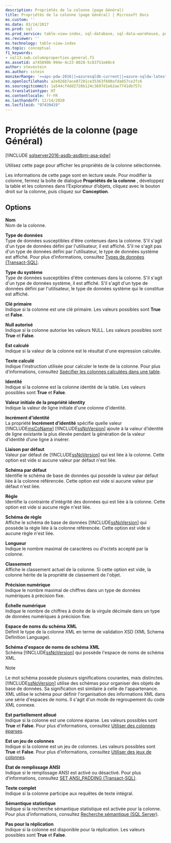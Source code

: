 ```yaml
---
description: Propriétés de la colonne (page Général)
title: Propriétés de la colonne (page Général) | Microsoft Docs
ms.custom: ''
ms.date: 03/14/2017
ms.prod: sql
ms.prod_service: table-view-index, sql-database, sql-data-warehouse, pdw
ms.reviewer: ''
ms.technology: table-view-index
ms.topic: conceptual
f1_keywords:
- sql13.swb.columnproperties.general.f1
ms.assetid: a745890b-994e-4c23-8028-5c83751e60c4
author: stevestein
ms.author: sstein
monikerRange: '>=aps-pdw-2016||=azuresqldb-current||=azure-sqldw-latest||>=sql-server-2016||>=sql-server-linux-2017||=azuresqldb-mi-current'
ms.openlocfilehash: a2e026b7ace87201ce35363f600afda857ce2fc6
ms.sourcegitcommit: 1a544cf4dd2720b124c3697d1e62ae7741db757c
ms.translationtype: HT
ms.contentlocale: fr-FR
ms.lasthandoff: 12/14/2020
ms.locfileid: "97439419"
---
```

# <a name="column-properties-general-page"></a>Propriétés de la colonne (page Général)
[!INCLUDE [sqlserver2016-asdb-asdbmi-asa-pdw](../../includes/applies-to-version/sqlserver2016-asdb-asdbmi-asa-pdw.md)]

  Utilisez cette page pour afficher les propriétés de la colonne sélectionnée.  
  
 Les informations de cette page sont en lecture seule. Pour modifier la colonne, fermez la boîte de dialogue **Propriétés de la colonne** , développez la table et les colonnes dans l’Explorateur d’objets, cliquez avec le bouton droit sur la colonne, puis cliquez sur **Conception**.  
  
## <a name="options"></a>Options  
 **Nom**  
 Nom de la colonne.  
  
 **Type de données**  
 Type de données susceptibles d'être contenues dans la colonne. S'il s'agit d'un type de données défini par l'utilisateur, il est affiché. S'il ne s'agit pas d'un type de données défini par l'utilisateur, le type de données système est affiché. Pour plus d’informations, consultez [Types de données &#40;Transact-SQL&#41;](../../t-sql/data-types/data-types-transact-sql.md).  
  
 **Type du système**  
 Type de données susceptibles d'être contenues dans la colonne. S'il s'agit d'un type de données système, il est affiché. S'il s'agit d'un type de données défini par l'utilisateur, le type de données système qui le constitue est affiché.  
  
 **Clé primaire**  
 Indique si la colonne est une clé primaire. Les valeurs possibles sont **True** et **False**.  
  
 **Null autorisé**  
 Indique si la colonne autorise les valeurs NULL. Les valeurs possibles sont **True** et **False**.  
  
 **Est calculé**  
 Indique si la valeur de la colonne est le résultat d'une expression calculée.  
  
 **Texte calculé**  
 Indique l'instruction utilisée pour calculer le texte de la colonne. Pour plus d’informations, consultez [Spécifier les colonnes calculées dans une table](../../relational-databases/tables/specify-computed-columns-in-a-table.md).  
  
 **Identité**  
 Indique si la colonne est la colonne identité de la table. Les valeurs possibles sont **True** et **False**.  
  
 **Valeur initiale de la propriété identity**  
 Indique la valeur de ligne initiale d'une colonne d'identité.  
  
 **Incrément d'identité**  
 La propriété **Incrément d’identité** spécifie quelle valeur [!INCLUDE[msCoName](../../includes/msconame-md.md)] [!INCLUDE[ssNoVersion](../../includes/ssnoversion-md.md)] ajoute à la valeur d’identité de ligne existante la plus élevée pendant la génération de la valeur d’identité d’une ligne à insérer.  
  
 **Liaison par défaut**  
 Valeur par défaut de [!INCLUDE[ssNoVersion](../../includes/ssnoversion-md.md)] qui est liée à la colonne. Cette option est vide si aucune valeur par défaut n'est liée.  
  
 **Schéma par défaut**  
 Identifie le schéma de base de données qui possède la valeur par défaut liée à la colonne référencée. Cette option est vide si aucune valeur par défaut n'est liée.  
  
 **Règle**  
 Identifie la contrainte d'intégrité des données qui est liée à la colonne. Cette option est vide si aucune règle n'est liée.  
  
 **Schéma de règle**  
 Affiche le schéma de base de données [!INCLUDE[ssNoVersion](../../includes/ssnoversion-md.md)] qui possède la règle liée à la colonne référencée. Cette option est vide si aucune règle n'est liée.  
  
 **Longueur**  
 Indique le nombre maximal de caractères ou d'octets accepté par la colonne.  
  
 **Classement**  
 Affiche le classement actuel de la colonne. Si cette option est vide, la colonne hérite de la propriété de classement de l'objet.  
  
 **Précision numérique**  
 Indique le nombre maximal de chiffres dans un type de données numériques à précision fixe.  
  
 **Échelle numérique**  
 Indique le nombre de chiffres à droite de la virgule décimale dans un type de données numériques à précision fixe.  
  
 **Espace de noms du schéma XML**  
 Définit le type de la colonne XML en terme de validation XSD (XML Schema Definition Language).  
  
 **Schéma d'espace de noms de schéma XML**  
 Schéma [!INCLUDE[ssNoVersion](../../includes/ssnoversion-md.md)] qui possède l'espace de noms de schéma XML.  
  
> [!NOTE]  
>  Le mot schéma possède plusieurs significations courantes, mais distinctes. [!INCLUDE[ssNoVersion](../../includes/ssnoversion-md.md)] utilise des schémas pour organiser des objets de base de données. Sa signification est similaire à celle de l'appartenance. XML utilise le schéma pour définir l'organisation des informations XML dans une série d'espaces de noms. Il s'agit d'un mode de regroupement du code XML connexe.  
  
 **Est partiellement alloué**  
 Indique si la colonne est une colonne éparse. Les valeurs possibles sont **True** et **False**. Pour plus d’informations, consultez [Utiliser des colonnes éparses](../../relational-databases/tables/use-sparse-columns.md).  
  
 **Est un jeu de colonnes**  
 Indique si la colonne est un jeu de colonnes. Les valeurs possibles sont **True** et **False**. Pour plus d’informations, consultez [Utiliser des jeux de colonnes](../../relational-databases/tables/use-column-sets.md).  
  
 **État de remplissage ANSI**  
 Indique si le remplissage ANSI est activé ou désactivé. Pour plus d’informations, consultez [SET ANSI_PADDING &#40;Transact-SQL&#41;](../../t-sql/statements/set-ansi-padding-transact-sql.md).  
  
 **Texte complet**  
 Indique si la colonne participe aux requêtes de texte intégral.  
  
 **Sémantique statistique**  
 Indique si la recherche sémantique statistique est activée pour la colonne. Pour plus d’informations, consultez [Recherche sémantique &#40;SQL Server&#41;](../../relational-databases/search/semantic-search-sql-server.md).  
  
 **Pas pour la réplication**  
 Indique si la colonne est disponible pour la réplication. Les valeurs possibles sont **True** et **False**.  
  
  

